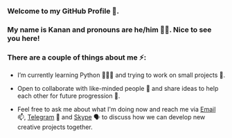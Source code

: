 ### Welcome to my GitHub Profile 🙂. 
### My name is Kanan and pronouns are he/him 👨🏻. Nice to see you here!
### There are a couple of things about me ⚡:

- I’m currently learning Python 👨🏻‍💻 and trying to work on small projects 🔭. 

- Open to collaborate with like-minded people 👯 and share ideas to help each other for future progression 🌱.

- Feel free to ask me about what I'm doing now and reach me via [Email](mailto:kanansnote@gmail.com) 📫, [Telegram](https://t.me/kanansnote) 💬 and [Skype](https://join.skype.com/invite/F3ix8zp5tSBy) 🗣️ to discuss how we can develop new creative projects together.
